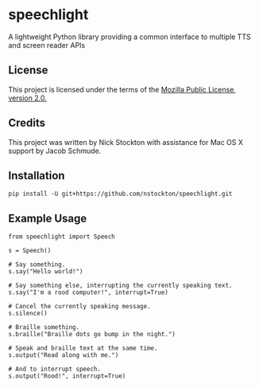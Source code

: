 # speechlight
A lightweight Python library providing a common interface to multiple TTS and screen reader APIs

## License
This project is licensed under the terms of the [Mozilla Public License, version 2.0.](https://www.mozilla.org/en-US/MPL/2.0/ "MPL2 official Site")

## Credits
This project was written by Nick Stockton with assistance for Mac OS X support by Jacob Schmude.

## Installation
```
pip install -U git+https://github.com/nstockton/speechlight.git
```

## Example Usage
```
from speechlight import Speech

s = Speech()

# Say something.
s.say("Hello world!")

# Say something else, interrupting the currently speaking text.
s.say("I'm a rood computer!", interrupt=True)

# Cancel the currently speaking message.
s.silence()

# Braille something.
s.braille("Braille dots go bump in the night.")

# Speak and braille text at the same time.
s.output("Read along with me.")

# And to interrupt speech.
s.output("Rood!", interrupt=True)
```
